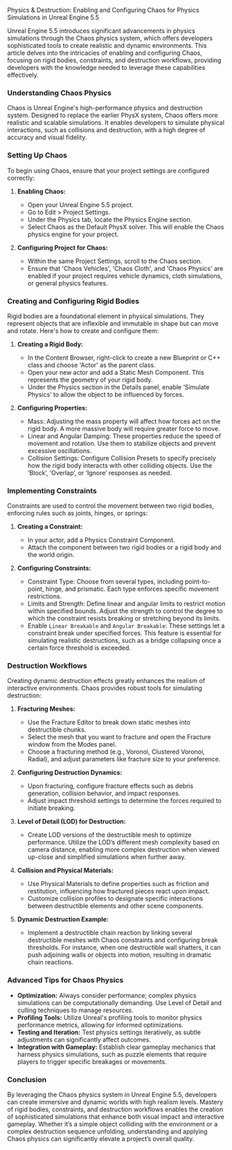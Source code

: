 Physics & Destruction: Enabling and Configuring Chaos for Physics Simulations in Unreal Engine 5.5

Unreal Engine 5.5 introduces significant advancements in physics simulations through the Chaos physics system, which offers developers sophisticated tools to create realistic and dynamic environments. This article delves into the intricacies of enabling and configuring Chaos, focusing on rigid bodies, constraints, and destruction workflows, providing developers with the knowledge needed to leverage these capabilities effectively.

### Understanding Chaos Physics

Chaos is Unreal Engine's high-performance physics and destruction system. Designed to replace the earlier PhysX system, Chaos offers more realistic and scalable simulations. It enables developers to simulate physical interactions, such as collisions and destruction, with a high degree of accuracy and visual fidelity. 

### Setting Up Chaos

To begin using Chaos, ensure that your project settings are configured correctly:

1. **Enabling Chaos:**
   - Open your Unreal Engine 5.5 project.
   - Go to Edit > Project Settings.
   - Under the Physics tab, locate the Physics Engine section.
   - Select Chaos as the Default PhysX solver. This will enable the Chaos physics engine for your project.

2. **Configuring Project for Chaos:**
   - Within the same Project Settings, scroll to the Chaos section.
   - Ensure that 'Chaos Vehicles', 'Chaos Cloth', and 'Chaos Physics' are enabled if your project requires vehicle dynamics, cloth simulations, or general physics features.

### Creating and Configuring Rigid Bodies

Rigid bodies are a foundational element in physical simulations. They represent objects that are inflexible and immutable in shape but can move and rotate. Here's how to create and configure them:

1. **Creating a Rigid Body:**
   - In the Content Browser, right-click to create a new Blueprint or C++ class and choose 'Actor' as the parent class.
   - Open your new actor and add a Static Mesh Component. This represents the geometry of your rigid body.
   - Under the Physics section in the Details panel, enable ‘Simulate Physics’ to allow the object to be influenced by forces.

2. **Configuring Properties:**
   - Mass: Adjusting the mass property will affect how forces act on the rigid body. A more massive body will require greater force to move.
   - Linear and Angular Damping: These properties reduce the speed of movement and rotation. Use them to stabilize objects and prevent excessive oscillations.
   - Collision Settings: Configure Collision Presets to specify precisely how the rigid body interacts with other colliding objects. Use the ‘Block’, ‘Overlap’, or ‘Ignore’ responses as needed.

### Implementing Constraints

Constraints are used to control the movement between two rigid bodies, enforcing rules such as joints, hinges, or springs:

1. **Creating a Constraint:**
   - In your actor, add a Physics Constraint Component.
   - Attach the component between two rigid bodies or a rigid body and the world origin.

2. **Configuring Constraints:**
   - Constraint Type: Choose from several types, including point-to-point, hinge, and prismatic. Each type enforces specific movement restrictions.
   - Limits and Strength: Define linear and angular limits to restrict motion within specified bounds. Adjust the strength to control the degree to which the constraint resists breaking or stretching beyond its limits.
   - Enable `Linear Breakable` and `Angular Breakable`: These settings let a constraint break under specified forces. This feature is essential for simulating realistic destructions, such as a bridge collapsing once a certain force threshold is exceeded.

### Destruction Workflows

Creating dynamic destruction effects greatly enhances the realism of interactive environments. Chaos provides robust tools for simulating destruction:

1. **Fracturing Meshes:**
   - Use the Fracture Editor to break down static meshes into destructible chunks.
   - Select the mesh that you want to fracture and open the Fracture window from the Modes panel.
   - Choose a fracturing method (e.g., Voronoi, Clustered Voronoi, Radial), and adjust parameters like fracture size to your preference.

2. **Configuring Destruction Dynamics:**
   - Upon fracturing, configure fracture effects such as debris generation, collision behavior, and impact responses.
   - Adjust impact threshold settings to determine the forces required to initiate breaking.

3. **Level of Detail (LOD) for Destruction:**
   - Create LOD versions of the destructible mesh to optimize performance. Utilize the LOD’s different mesh complexity based on camera distance, enabling more complex destruction when viewed up-close and simplified simulations when further away.

4. **Collision and Physical Materials:**
   - Use Physical Materials to define properties such as friction and restitution, influencing how fractured pieces react upon impact.
   - Customize collision profiles to designate specific interactions between destructible elements and other scene components.

5. **Dynamic Destruction Example:**
   - Implement a destructible chain reaction by linking several destructible meshes with Chaos constraints and configuring break thresholds. For instance, when one destructible wall shatters, it can push adjoining walls or objects into motion, resulting in dramatic chain reactions.

### Advanced Tips for Chaos Physics

- **Optimization:** Always consider performance; complex physics simulations can be computationally demanding. Use Level of Detail and culling techniques to manage resources.
- **Profiling Tools:** Utilize Unreal's profiling tools to monitor physics performance metrics, allowing for informed optimizations.
- **Testing and Iteration:** Test physics settings iteratively, as subtle adjustments can significantly affect outcomes.
- **Integration with Gameplay:** Establish clear gameplay mechanics that harness physics simulations, such as puzzle elements that require players to trigger specific breakages or movements.

### Conclusion

By leveraging the Chaos physics system in Unreal Engine 5.5, developers can create immersive and dynamic worlds with high realism levels. Mastery of rigid bodies, constraints, and destruction workflows enables the creation of sophisticated simulations that enhance both visual impact and interactive gameplay. Whether it’s a simple object colliding with the environment or a complex destruction sequence unfolding, understanding and applying Chaos physics can significantly elevate a project’s overall quality.